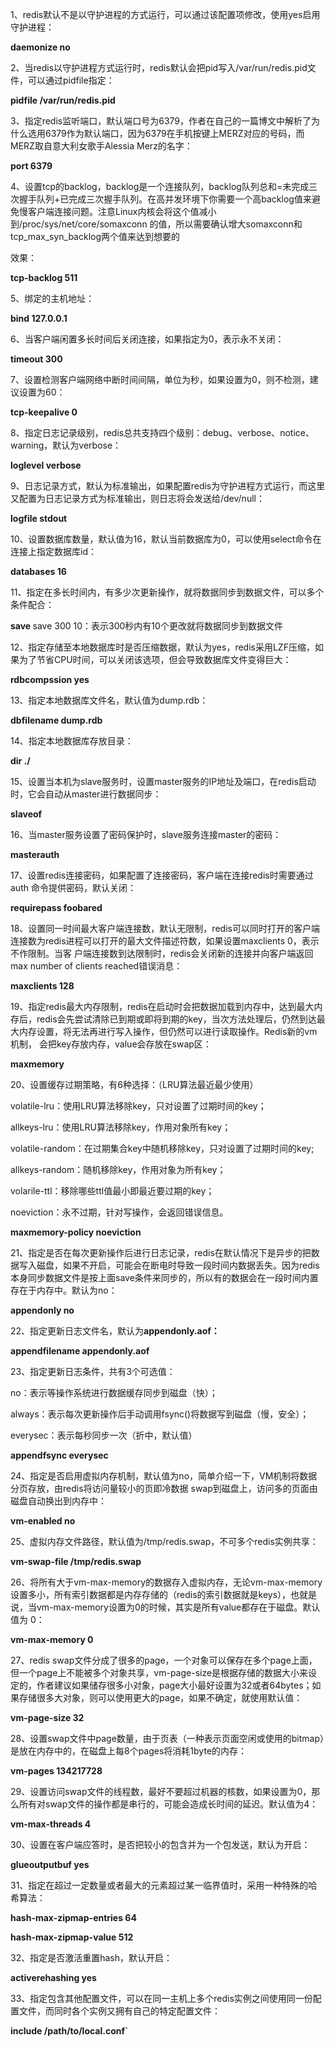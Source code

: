 1、redis默认不是以守护进程的方式运行，可以通过该配置项修改，使用yes启用守护进程：

**daemonize no**

2、当redis以守护进程方式运行时，redis默认会把pid写入/var/run/redis.pid文件，可以通过pidfile指定：

**pidfile /var/run/redis.pid**

3、指定redis监听端口，默认端口号为6379，作者在自己的一篇博文中解析了为什么选用6379作为默认端口，因为6379在手机按键上MERZ对应的号码，而MERZ取自意大利女歌手Alessia Merz的名字：

**port 6379**

4、设置tcp的backlog，backlog是一个连接队列，backlog队列总和=未完成三次握手队列+已完成三次握手队列。在高并发环境下你需要一个高backlog值来避免慢客户端连接问题。注意Linux内核会将这个值减小到/proc/sys/net/core/somaxconn 的值，所以需要确认增大somaxconn和tcp_max_syn_backlog两个值来达到想要的

效果：

**tcp-backlog 511**

5、绑定的主机地址：

**bind 127.0.0.1**

6、当客户端闲置多长时间后关闭连接，如果指定为0，表示永不关闭：

**timeout 300**

7、设置检测客户端网络中断时间间隔，单位为秒，如果设置为0，则不检测，建议设置为60：

**tcp-keepalive 0**

8、指定日志记录级别，redis总共支持四个级别：debug、verbose、notice、warning，默认为verbose：

**loglevel verbose**

9、日志记录方式，默认为标准输出，如果配置redis为守护进程方式运行，而这里又配置为日志记录方式为标准输出，则日志将会发送给/dev/null：

**logfile stdout**

10、设置数据库数量，默认值为16，默认当前数据库为0，可以使用select<dbid>命令在连接上指定数据库id：

**databases 16**

11、指定在多长时间内，有多少次更新操作，就将数据同步到数据文件，可以多个条件配合：

**save <seconds><changes>**
save 300 10：表示300秒内有10个更改就将数据同步到数据文件

12、指定存储至本地数据库时是否压缩数据，默认为yes，redis采用LZF压缩，如果为了节省CPU时间，可以关闭该选项，但会导致数据库文件变得巨大：

**rdbcompssion yes**

13、指定本地数据库文件名，默认值为dump.rdb：

**dbfilename dump.rdb**

14、指定本地数据库存放目录：

**dir ./**

15、设置当本机为slave服务时，设置master服务的IP地址及端口，在redis启动时，它会自动从master进行数据同步：

**slaveof <masterip><masterport>**

16、当master服务设置了密码保护时，slave服务连接master的密码：

**masterauth <master-password>**

17、设置redis连接密码，如果配置了连接密码，客户端在连接redis时需要通过auth <password>命令提供密码，默认关闭：

**requirepass foobared**

18、设置同一时间最大客户端连接数，默认无限制，redis可以同时打开的客户端连接数为redis进程可以打开的最大文件描述符数，如果设置maxclients 0，表示不作限制。当客 户端连接数到达限制时，redis会关闭新的连接并向客户端返回 max number of clients reached错误消息：

**maxclients 128**

19、指定redis最大内存限制，redis在启动时会把数据加载到内存中，达到最大内存后，redis会先尝试清除已到期或即将到期的key，当次方法处理后，仍然到达最大内存设置，将无法再进行写入操作，但仍然可以进行读取操作。Redis新的vm机制， 会把key存放内存，value会存放在swap区：

**maxmemory <bytes>**

20、设置缓存过期策略，有6种选择：（LRU算法最近最少使用）

volatile-lru：使用LRU算法移除key，只对设置了过期时间的key；

allkeys-lru：使用LRU算法移除key，作用对象所有key；

volatile-random：在过期集合key中随机移除key，只对设置了过期时间的key;

allkeys-random：随机移除key，作用对象为所有key；

volarile-ttl：移除哪些ttl值最小即最近要过期的key；

noeviction：永不过期，针对写操作，会返回错误信息。

**maxmemory-policy noeviction**

21、指定是否在每次更新操作后进行日志记录，redis在默认情况下是异步的把数据写入磁盘，如果不开启，可能会在断电时导致一段时间内数据丢失。因为redis本身同步数据文件是按上面save条件来同步的，所以有的数据会在一段时间内置存在于内存中。默认为no：

**appendonly no**

22、指定更新日志文件名，默认为**appendonly.aof：**

**appendfilename appendonly.aof**

23、指定更新日志条件，共有3个可选值：

no：表示等操作系统进行数据缓存同步到磁盘（快）；

always：表示每次更新操作后手动调用fsync()将数据写到磁盘（慢，安全）；

everysec：表示每秒同步一次（折中，默认值）

**appendfsync everysec**

24、指定是否启用虚拟内存机制，默认值为no，简单介绍一下，VM机制将数据分页存放，由redis将访问量较小的页即冷数据 swap到磁盘上，访问多的页面由磁盘自动换出到内存中：

**vm-enabled no**

25、虚拟内存文件路径，默认值为/tmp/redis.swap，不可多个redis实例共享：

**vm-swap-file /tmp/redis.swap**

26、将所有大于vm-max-memory的数据存入虚拟内存，无论vm-max-memory设置多小，所有索引数据都是内存存储的（redis的索引数据就是keys），也就是说，当vm-max-memory设置为0的时候，其实是所有value都存在于磁盘。默认值为 0：

**vm-max-memory 0**

27、redis swap文件分成了很多的page，一个对象可以保存在多个page上面，但一个page上不能被多个对象共享，vm-page-size是根据存储的数据大小来设定的，作者建议如果储存很多小对象，page大小最好设置为32或者64bytes；如果存储很多大对象，则可以使用更大的page，如果不确定，就使用默认值：

**vm-page-size 32**

28、设置swap文件中page数量，由于页表（一种表示页面空闲或使用的bitmap）是放在内存中的，在磁盘上每8个pages将消耗1byte的内存：

**vm-pages 134217728**

29、设置访问swap文件的线程数，最好不要超过机器的核数，如果设置为0，那么所有对swap文件的操作都是串行的，可能会造成长时间的延迟。默认值为4：

**vm-max-threads 4**

30、设置在客户端应答时，是否把较小的包含并为一个包发送，默认为开启：

**glueoutputbuf yes**

31、指定在超过一定数量或者最大的元素超过某一临界值时，采用一种特殊的哈希算法：

**hash-max-zipmap-entries 64**

**hash-max-zipmap-value 512**

32、指定是否激活重置hash，默认开启：

**activerehashing yes**

33、指定包含其他配置文件，可以在同一主机上多个redis实例之间使用同一份配置文件，而同时各个实例又拥有自己的特定配置文件：

**include /path/to/local.conf`**